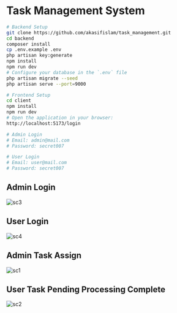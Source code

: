 # Task Management System

```bash
# Backend Setup
git clone https://github.com/akasifislam/task_management.git
cd backend
composer install
cp .env.example .env
php artisan key:generate
npm install
npm run dev
# Configure your database in the `.env` file
php artisan migrate --seed
php artisan serve --port=9000

# Frontend Setup
cd client
npm install
npm run dev
# Open the application in your browser:
http://localhost:5173/login

# Admin Login
# Email: admin@mail.com
# Password: secret007

# User Login
# Email: user@mail.com
# Password: secret007
```

## Admin Login

![sc3](https://github.com/user-attachments/assets/1c384a80-856b-4e20-aedb-f2d6656f2a04)

## User Login

![sc4](https://github.com/user-attachments/assets/d2cc2231-3be2-454a-b7b0-e3cfd335cdfd)

## Admin Task Assign

![sc1](https://github.com/user-attachments/assets/8d190255-bfc2-4d63-8625-3115abaaa752)

## User Task Pending Processing Complete

![sc2](https://github.com/user-attachments/assets/8a738e89-8c44-4f5b-a784-02bad6e86256)
